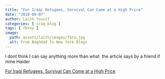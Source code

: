 ```yaml
---
title: "For Iraqi Refugees, Survival Can Come at a High Price"
date: "2010-09-07"
author: Laith Yousif
categories: [ iraq-blog ]
tags: [ fbtny ]
image:
  path: assets/laith/images/fbtn.jpg
  alt: From Baghdad To New York Blogs
---
```


I dont think I can say anything more than what  the article says by a friend if mine Haider  

  
[For Iraqi Refugees, Survival Can Come at a High Price](https://www.pbs.org/newshour/rundown/2010/09/for-iraqi-refugees-survival-can-come-at-a-high-price.html)
